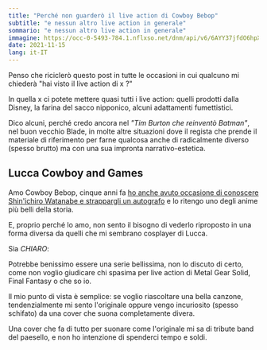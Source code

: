 ```yaml
---
title: "Perché non guarderò il live action di Cowboy Bebop"
subtitle: "e nessun altro live action in generale"
sommario: "e nessun altro live action in generale"
immagine: https://occ-0-5493-784.1.nflxso.net/dnm/api/v6/6AYY37jfdO6hpXcMjf9Yu5cnmO0/AAAABXdURQ1hiusGIZOHinvp5HVC9a5JkL0H58X0cYIwA7T0cEhktJYujzG-XaM4ISs5ARIrlE7bOWQGe411xpzsXd6D3MCD.jpg
date: 2021-11-15
lang: it-IT
---
```


Penso che riciclerò questo post in tutte le occasioni in cui qualcuno mi chiederà "hai visto il live action di x ?" 

In quella x ci potete mettere quasi tutti i live action: quelli prodotti dalla Disney, la farina del sacco nipponico, alcuni adattamenti fumettistici.

Dico alcuni, perché credo ancora nel _"Tim Burton che reinventò Batman"_, nel buon vecchio Blade, in molte altre situazioni dove il regista che prende il materiale di riferimento per farne qualcosa anche di radicalmente diverso (spesso brutto) ma con una sua impronta narrativo-estetica.

## Lucca Cowboy and Games

Amo Cowboy Bebop, cinque anni fa [ho anche avuto occasione di conoscere Shin'ichiro Watanabe e strappargli un autografo](posts/ita/shinichiro-watanabe-cartoons-on-the-bay-cowboy-bebop/) e lo ritengo uno degli anime più belli della storia.

E, proprio perché lo amo, non sento il bisogno di vederlo riproposto in una forma diversa da quelli che mi sembrano cosplayer di Lucca.

Sia *CHIARO*:

Potrebbe benissimo essere una serie bellissima, non lo discuto di certo, come non voglio giudicare chi spasima per live action di Metal Gear Solid, Final Fantasy o che so io.

Il mio punto di vista è semplice: se voglio riascoltare una bella canzone, tendenzialmente mi sento l'originale oppure vengo incuriosito (spesso schifato) da una cover che suona completamente divera.

Una cover che fa di tutto per suonare come l'originale mi sa di tribute band del paesello, e non ho intenzione di spenderci tempo e soldi.